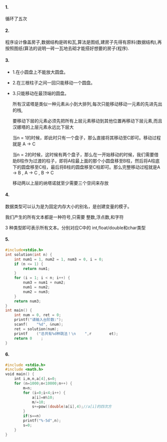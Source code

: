 #### 1.

循环了五次

#### 2.

程序设计像盖房子,数据结构是砖和瓦,算法是图纸,建房子先得有原料(数据结构),再按照图纸(算法的说明一砖一瓦地去砌才能搭好想要的房子(程序).

#### 3.

* 1.在小圆盘上不能放大圆盘。

* 2.在三根柱子之间一回只能移动一个圆盘。

* 3.只能移动在最顶端的圆盘。

  所有汉诺塔是类似一种元素从小到大排列,每次只能移动移动一元素的先进先出的栈,

  要移动下层的元素必须先把所有上层元素移动到其他位置再移动下层元素,而且汉娜塔的上层元素永远比下层大

  当n = 1的时候，即此时只有一个盘子，那么直接将其移动至C即可。移动过程就是 A -> C

  当n = 2的时候，这时候有两个盘子，那么在一开始移动的时候，我们需要借助B柱作为过渡的柱子，即将A柱最上面的那个小圆盘移至B柱，然后将A柱底下的圆盘移至C柱，最后将B柱的圆盘移至C柱即可。那么完整移动过程就是A -> B , A -> C , B -> C

  移动两以上层的纳塔诺就至少需要三个空间来存放

#### 4.

数据类型可以认为是为固定内存大小的别名，是创建变量的模子。

我们产生的所有文本都是一种符号,只需要 整数,浮点数,和字符

3 种类型即可表示所有文本。分别对应C中的 int,float/double和char类型

#### 5.

```c
#include<stdio.h>
int solution(int n) {
	int num1 = 1, num2 = 1, num3 = 0, i = 0;
	if (n <= 1) {
		return num1;
	}
	for (i = 1; i < n; i++) {
		num3 = num1 + num2;
		num1 = num2;
		num2 = num3;
	}
	return num3;
}
int main() {
	int num = 0, ret = 0;
	printf("请输入台阶数:");
	scanf(    "%d", &num);
	ret = solution(num);
	printf    ("总共有%d种跳法！\n    ",r        et);
	return 0    ;
} 
```



#### 6.

```c
#include <stdio.h>
#include <math.h>
void main() {
	int i,m,n,a[4],s=0;
	for (n=1000;n<10000;n++) {
		m=n;
		for (i=0;i<4;i++) {
			a[i]=m%10;
			m/=10;
			s+=pow((double)a[i],4);//a[i]的四次方
		}
		if(s==n)
		printf("%-5d",n);
		s=0;
	}
}


```



